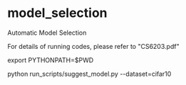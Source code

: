 # model_selection

Automatic Model Selection

For details of running codes, please refer to "CS6203.pdf"

export PYTHONPATH=$PWD

python run_scripts/suggest_model.py --dataset=cifar10


